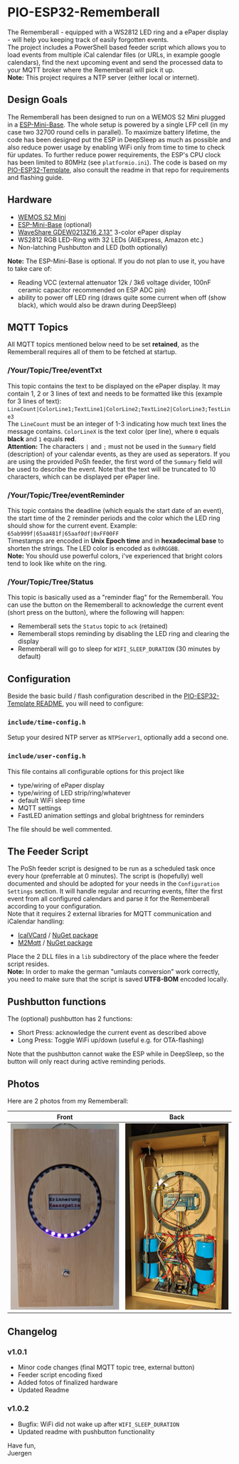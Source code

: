 # PIO-ESP32-Rememberall
The Rememberall - equipped with a WS2812 LED ring and a ePaper display - will help you keeping track of easily forgotten events.  
The project includes a PowerShell based feeder script which allows you to load events from multiple iCal calendar files (or URLs, in example google calendars), find the next upcoming event and send the processed data to your MQTT broker where the Rememberall will pick it up.  
**Note:** This project requires a NTP server (either local or internet).

## Design Goals
The Rememberall has been designed to run on a WEMOS S2 Mini plugged in a [ESP-Mini-Base](https://github.com/juepi/ESP-Mini-Base). The whole setup is powered by a single LFP cell (in my case two 32700 round cells in parallel). To maximize battery lifetime, the code has been designed put the ESP in DeepSleep as much as possible and also reduce power usage by enabling WiFi only from time to time to check für updates. To further reduce power requirements, the ESP's CPU clock has been limited to 80MHz (see `platformio.ini`).
The code is based on my [PIO-ESP32-Template](https://github.com/juepi/PIO-ESP32-Template), also consult the readme in that repo for requirements and flashing guide.

## Hardware
* [WEMOS S2 Mini](https://www.wemos.cc/en/latest/s2/s2_mini.html)
* [ESP-Mini-Base](https://github.com/juepi/ESP-Mini-Base) (optional)
* [WaveShare GDEW0213Z16 2.13"](https://www.waveshare.com/product/displays/e-paper/epaper-3/2.13inch-e-paper-hat-g.htm) 3-color ePaper display
* WS2812 RGB LED-Ring with 32 LEDs (AliExpress, Amazon etc.)
* Non-latching Pushbutton and LED (both optionally)

**Note:** The ESP-Mini-Base is optional. If you do not plan to use it, you have to take care of:  
* Reading VCC (external attenuator 12k / 3k6 voltage divider, 100nF ceramic capacitor recommended on ESP ADC pin)
* ability to power off LED ring (draws quite some current when off (show black), which would also be drawn during DeepSleep)

## MQTT Topics

All MQTT topics mentioned below need to be set **retained**, as the Rememberall requires all of them to be fetched at startup.

### /Your/Topic/Tree/eventTxt
This topic contains the text to be displayed on the ePaper display. It may contain 1, 2 or 3 lines of text and needs to be formatted like this (example for 3 lines of text):  
``LineCount|ColorLine1;TextLine1|ColorLine2;TextLine2|ColorLine3;TestLine3``  
The `LineCount` must be an integer of 1-3 indicating how much text lines the message contains. `ColorLineX` is the text color (per line), where `0` equals **black** and `1` equals **red**.  
**Attention:** The characters `|` and `;` must not be used in the `Summary` field (description) of your calendar events, as they are used as seperators. If you are using the provided PoSh feeder, the first word of the `Summary` field will be used to describe the event. Note that the text will be truncated to 10 characters, which can be displayed per ePaper line.

### /Your/Topic/Tree/eventReminder
This topic contains the deadline (which equals the start date of an event), the start time of the 2 reminder periods and the color which the LED ring should show for the current event. Example:  
``65ab999f|65aa481f|65aaf0df|0xFF00FF``  
Timestamps are encoded in **Unix Epoch time** and in **hexadecimal base** to shorten the strings. The LED color is encoded as `0xRRGGBB`.  
**Note:** You should use powerful colors, i've experienced that bright colors tend to look like white on the ring.

### /Your/Topic/Tree/Status
This topic is basically used as a "reminder flag" for the Rememberall. You can use the button on the Rememberall to acknowledge the current event (short press on the button), where the following will happen:
* Rememberall sets the `Status` topic to `ack` (retained)
* Rememberall stops reminding by disabling the LED ring and clearing the display
* Rememberall will go to sleep for `WIFI_SLEEP_DURATION` (30 minutes by default)

## Configuration
Beside the basic build / flash configuration described in the [PIO-ESP32-Template README](https://github.com/juepi/PIO-ESP32-Template), you will need to configure:

### `include/time-config.h`
Setup your desired NTP server as `NTPServer1`, optionally add a second one.

### `include/user-config.h`
This file contains all configurable options for this project like
* type/wiring of ePaper display
* type/wiring of LED strip/ring/whatever
* default WiFi sleep time
* MQTT settings
* FastLED animation settings and global brightness for reminders

The file should be well commented.

## The Feeder Script
The PoSh feeder script is designed to be run as a scheduled task once every hour (preferrable at 0 minutes). The script is (hopefully) well documented and should be adopted for your needs in the `Configuration Settings` section. It will handle regular and recurring events, filter the first event from all configured calendars and parse it for the Rememberall according to your configuration.  
Note that it requires 2 external libraries for MQTT communication and iCalendar handling:

* [IcalVCard](https://afterlogic.com/mailbee-net/icalvcard) / [NuGet package](https://www.nuget.org/packages/ICalVCard)
* [M2Mqtt](https://github.com/eclipse/paho.mqtt.m2mqtt) / [NuGet package](https://www.nuget.org/packages/M2Mqtt/)

Place the 2 DLL files in a `lib` subdirectory of the place where the feeder script resides.  
**Note:** In order to make the german "umlauts conversion" work correctly, you need to make sure that the script is saved **UTF8-BOM** encoded locally.

## Pushbutton functions
The (optional) pushbutton has 2 functions:
* Short Press: acknowledge the current event as described above
* Long Press: Toggle WiFi up/down (useful e.g. for OTA-flashing)

Note that the pushbutton cannot wake the ESP while in DeepSleep, so the button will only react during active reminding periods.

## Photos
Here are 2 photos from my Rememberall:

Front             |  Back
:-------------------------:|:-------------------------:
![Front](pics/Rememberall_front.jpg?raw=true) | ![Back](pics/Rememberall_back.jpg?raw=true)

## Changelog

### v1.0.1
- Minor code changes (final MQTT topic tree, external button)
- Feeder script encoding fixed
- Added fotos of finalized hardware
- Updated Readme

### v1.0.2
- Bugfix: WiFi did not wake up after `WIFI_SLEEP_DURATION`
- Updated readme with pushbutton functionality
  
Have fun,  
Juergen